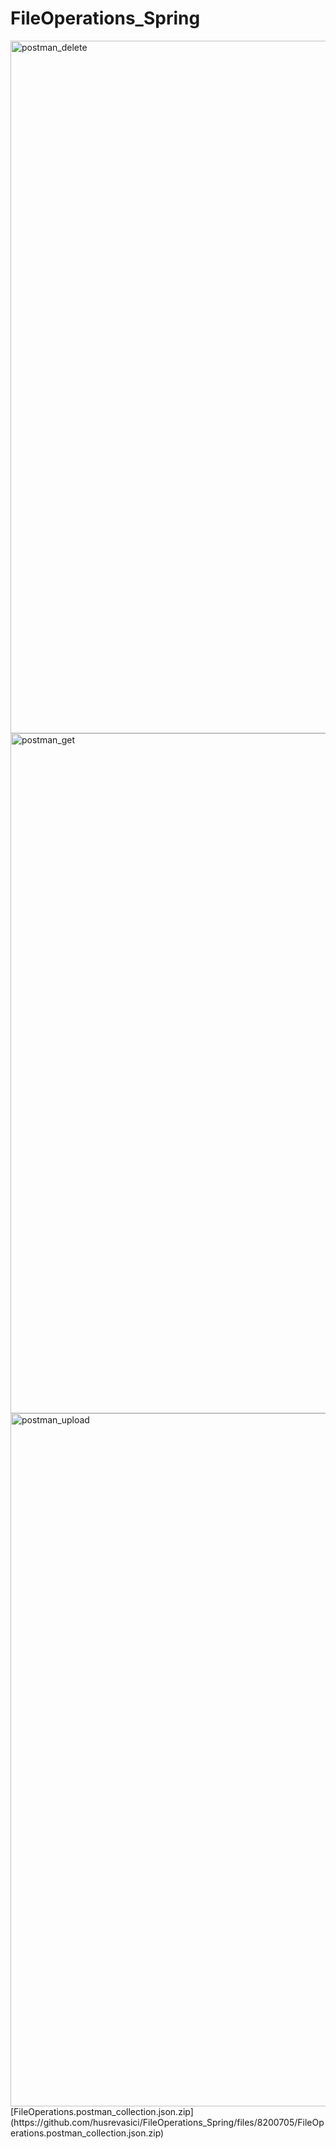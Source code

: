 # FileOperations_Spring

<img width="1108" alt="postman_delete" src="https://user-images.githubusercontent.com/45573979/157113425-8ffcd55d-43fb-4cc4-b389-c5f56d1ac54d.png">
<img width="1088" alt="postman_get" src="https://user-images.githubusercontent.com/45573979/157113432-f338da19-4bf8-4dc3-a36a-852b3d76a367.png">
<img width="1109" alt="postman_upload" src="https://user-images.githubusercontent.com/45573979/157113448-cc76b4fa-1c06-4cfe-931f-cf627bab032b.png">
[FileOperations.postman_collection.json.zip](https://github.com/husrevasici/FileOperations_Spring/files/8200705/FileOperations.postman_collection.json.zip)
